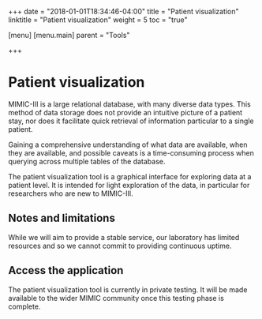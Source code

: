 +++
date = "2018-01-01T18:34:46-04:00"
title = "Patient visualization"
linktitle = "Patient visualization"
weight = 5
toc = "true"

[menu]
  [menu.main]
    parent = "Tools"

+++

# Patient visualization

MIMIC-III is a large relational database, with many diverse data types. This method of data storage does not provide an intuitive picture of a patient stay, nor does it facilitate quick retrieval of information particular to a single patient. 

Gaining a comprehensive understanding of what data are available, when they are available, and possible caveats is a time-consuming process when querying across multiple tables of the database. 

The patient visualization tool is a graphical interface for exploring data at a patient level.  It is intended for light exploration of the data, in particular for researchers who are new to MIMIC-III.

## Notes and limitations

While we will aim to provide a stable service, our laboratory has limited resources and so we cannot commit to providing continuous uptime.

## Access the application

The patient visualization tool is currently in private testing. It will be made available to the wider MIMIC community once this testing phase is complete.


